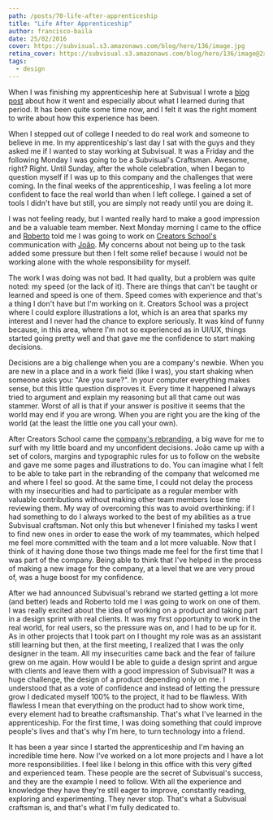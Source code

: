 ```yaml
---
path: /posts/70-life-after-apprenticeship
title: "Life After Apprenticeship"
author: francisco-baila
date: 25/02/2016
cover: https://subvisual.s3.amazonaws.com/blog/hero/136/image.jpg
retina_cover: https://subvisual.s3.amazonaws.com/blog/hero/136/image@2x.jpg
tags:
  - design
---
```


When I was finishing my apprenticeship here at Subvisual I wrote a [blog post](https://subvisual.co/blog/posts/54-the-pursuit-of-craftsmanship) about how it went and especially about what I learned during that period. It has been quite some time now, and I felt it was the right moment to write about how this experience has been.

When I stepped out of college I needed to do real work and someone to believe in me. In my apprenticeship's last day I sat with the guys and they asked me if I wanted to stay working at Subvisual. It was a Friday and the following Monday I was going to be a Subvisual's Craftsman. Awesome, right? Right. Until Sunday, after the whole celebration, when I began to question myself if I was up to this company and the challenges that were coming. In the final weeks of the apprenticeship, I was feeling a lot more confident to face the real world than when I left college. I gained a set of tools I didn't have but still, you are simply not ready until you are doing it. 

I was not feeling ready, but I wanted really hard to make a good impression and be a valuable team member. Next Monday morning I came to the office and [Roberto](https://twitter.com/rmdgb) told me I was going to work on [Creators School's](https://subvisual.co/case-studies/creators-school/) communication with [João](https://twitter.com/jferreiradzn). My concerns about not being up to the task added some pressure but then I felt some relief because I would not be working alone with the whole responsibility for myself.

The work I was doing was not bad. It had quality, but a problem was quite noted: my speed (or the lack of it). There are things that can't be taught or learned and speed is one of them. Speed comes with experience and that's a thing I don't have but I'm working on it. Creators School was a project where I could explore illustrations a lot, which is an area that sparks my interest and I never had the chance to explore seriously. It was kind of funny because, in this area, where I'm not so experienced as in UI/UX, things started going pretty well and that gave me the confidence to start making decisions.

Decisions are a big challenge when you are a company's newbie. When you are new in a place and in a work field (like I was), you start shaking when someone asks you: "Are you sure?". In your computer everything makes sense, but this little question disproves it. Every time it happened I always tried to argument and explain my reasoning but all that came out was stammer. Worst of all is that if your answer is positive it seems that the world may end if you are wrong. When you are right you are the king of the world (at the least the little one you call your own).

After Creators School came the [company's rebranding](https://subvisual.co/blog/posts/59-part-i-why-subvisual), a big wave for me to surf with my little board and my unconfident decisions. João came up with a set of colors, margins and typographic rules for us to follow on the website and gave me some pages and illustrations to do. You can imagine what I felt to be able to take part in the rebranding of the company that welcomed me and where I feel so good. At the same time, I could not delay the process with my insecurities and had to participate as a regular member with valuable contributions without making other team members lose time reviewing them. My way of overcoming this was to avoid overthinking: if I had something to do I always worked to the best of my abilities as a true Subvisual craftsman. Not only this but whenever I finished my tasks I went to find new ones in order to ease the work of my teammates, which helped me feel more committed with the team and a lot more valuable. Now that I think of it having done those two things made me feel for the first time that I was part of the company. Being able to think that I've helped in the process of making a new image for the company, at a level that we are very proud of, was a huge boost for my confidence.

After we had announced Subvisual's rebrand we started getting a lot more (and better) leads and Roberto told me I was going to work on one of them. I was really excited about the idea of working on a product and taking part in a design sprint with real clients. It was my first opportunity to work in the real world, for real users, so the pressure was on, and I had to be up for it. As in other projects that I took part on I thought my role was as an assistant still learning but then, at the first meeting, I realized that I was the only designer in the team. All my insecurities came back and the fear of failure grew on me again. How would I be able to guide a design sprint and argue with clients and leave them with a good impression of Subvisual? It was a huge challenge, the design of a product depending only on me. I understood that as a vote of confidence and instead of letting the pressure grow I dedicated myself 100% to the project, it had to be flawless. With flawless I mean that everything on the product had to show work time, every element had to breathe craftsmanship. That's what I've learned in the apprenticeship. For the first time, I was doing something that could improve people's lives and that's why I'm here, to turn technology into a friend.

It has been a year since I started the apprenticeship and I'm having an incredible time here. Now I've worked on a lot more projects and I have a lot more responsibilities. I feel like I belong in this office with this very gifted and experienced team. These people are the secret of Subvisual's success, and they are the example I need to follow. With all the experience and knowledge they have they're still eager to improve, constantly reading, exploring and experimenting. They never stop. That's what a Subvisual craftsman is, and that's what I'm fully dedicated to.
